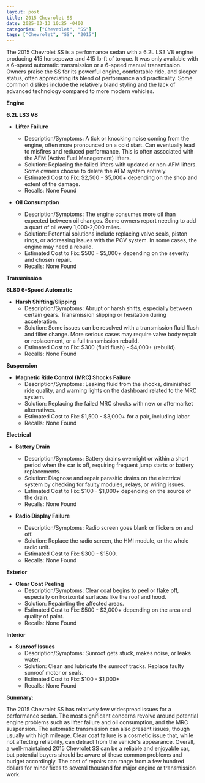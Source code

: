 ```yaml
---
layout: post
title: 2015 Chevrolet SS
date: 2025-03-13 10:25 -0400
categories: ["Chevrolet", "SS"]
tags: ["Chevrolet", "SS", "2015"]
---
```

The 2015 Chevrolet SS is a performance sedan with a 6.2L LS3 V8 engine producing 415 horsepower and 415 lb-ft of torque. It was only available with a 6-speed automatic transmission or a 6-speed manual transmission. Owners praise the SS for its powerful engine, comfortable ride, and sleeper status, often appreciating its blend of performance and practicality. Some common dislikes include the relatively bland styling and the lack of advanced technology compared to more modern vehicles.

**Engine**

**6.2L LS3 V8**

*   **Lifter Failure**
    *   Description/Symptoms: A tick or knocking noise coming from the engine, often more pronounced on a cold start. Can eventually lead to misfires and reduced performance. This is often associated with the AFM (Active Fuel Management) lifters.
    *   Solution: Replacing the failed lifters with updated or non-AFM lifters. Some owners choose to delete the AFM system entirely.
    *   Estimated Cost to Fix: $2,500 - $5,000+ depending on the shop and extent of the damage.
    *   Recalls: None Found

*   **Oil Consumption**
    *   Description/Symptoms: The engine consumes more oil than expected between oil changes. Some owners report needing to add a quart of oil every 1,000-2,000 miles.
    *   Solution: Potential solutions include replacing valve seals, piston rings, or addressing issues with the PCV system. In some cases, the engine may need a rebuild.
    *   Estimated Cost to Fix: $500 - $5,000+ depending on the severity and chosen repair.
    *   Recalls: None Found

**Transmission**

**6L80 6-Speed Automatic**

*   **Harsh Shifting/Slipping**
    *   Description/Symptoms: Abrupt or harsh shifts, especially between certain gears. Transmission slipping or hesitation during acceleration.
    *   Solution: Some issues can be resolved with a transmission fluid flush and filter change. More serious cases may require valve body repair or replacement, or a full transmission rebuild.
    *   Estimated Cost to Fix: $300 (fluid flush) - $4,000+ (rebuild).
    *   Recalls: None Found

**Suspension**

*   **Magnetic Ride Control (MRC) Shocks Failure**
    *   Description/Symptoms: Leaking fluid from the shocks, diminished ride quality, and warning lights on the dashboard related to the MRC system.
    *   Solution: Replacing the failed MRC shocks with new or aftermarket alternatives.
    *   Estimated Cost to Fix: $1,500 - $3,000+ for a pair, including labor.
    *   Recalls: None Found

**Electrical**

*   **Battery Drain**
    * Description/Symptoms: Battery drains overnight or within a short period when the car is off, requiring frequent jump starts or battery replacements.
    * Solution: Diagnose and repair parasitic drains on the electrical system by checking for faulty modules, relays, or wiring issues.
    * Estimated Cost to Fix: $100 - $1,000+ depending on the source of the drain.
    * Recalls: None Found

*   **Radio Display Failure**
    * Description/Symptoms: Radio screen goes blank or flickers on and off.
    * Solution: Replace the radio screen, the HMI module, or the whole radio unit.
    * Estimated Cost to Fix: $300 - $1500.
    * Recalls: None Found

**Exterior**

*   **Clear Coat Peeling**
    *   Description/Symptoms: Clear coat begins to peel or flake off, especially on horizontal surfaces like the roof and hood.
    *   Solution: Repainting the affected areas.
    *   Estimated Cost to Fix: $500 - $3,000+ depending on the area and quality of paint.
    *   Recalls: None Found

**Interior**

*   **Sunroof Issues**
    * Description/Symptoms: Sunroof gets stuck, makes noise, or leaks water.
    * Solution: Clean and lubricate the sunroof tracks. Replace faulty sunroof motor or seals.
    * Estimated Cost to Fix: $100 - $1,000+
    * Recalls: None Found

**Summary:**

The 2015 Chevrolet SS has relatively few widespread issues for a performance sedan. The most significant concerns revolve around potential engine problems such as lifter failure and oil consumption, and the MRC suspension. The automatic transmission can also present issues, though usually with high mileage. Clear coat failure is a cosmetic issue that, while not affecting reliability, can detract from the vehicle's appearance. Overall, a well-maintained 2015 Chevrolet SS can be a reliable and enjoyable car, but potential buyers should be aware of these common problems and budget accordingly. The cost of repairs can range from a few hundred dollars for minor fixes to several thousand for major engine or transmission work.

